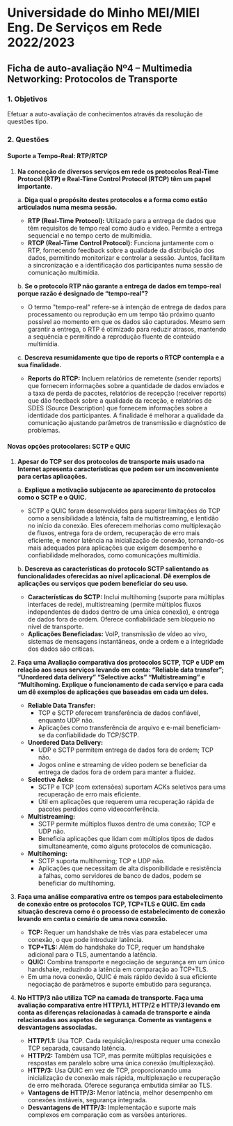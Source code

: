# Universidade do Minho MEI/MIEI Eng. De Serviços em Rede 2022/2023

## Ficha de auto-avaliação Nº4 – Multimedia Networking: Protocolos de Transporte

### 1. Objetivos

Efetuar a auto-avaliação de conhecimentos através da resolução de questões tipo.

### 2. Questões

#### Suporte a Tempo-Real: RTP/RTCP

1. **Na conceção de diversos serviços em rede os protocolos Real-Time Protocol (RTP) e Real-Time Control Protocol (RTCP) têm um papel importante.**

   a. **Diga qual o propósito destes protocolos e a forma como estão articulados numa mesma sessão.**
      - **RTP (Real-Time Protocol):** Utilizado para a entrega de dados que têm requisitos de tempo real como áudio e vídeo. Permite a entrega sequencial e no tempo certo de multimídia.
      - **RTCP (Real-Time Control Protocol):** Funciona juntamente com o RTP, fornecendo feedback sobre a qualidade da distribuição dos dados, permitindo monitorizar e controlar a sessão. Juntos, facilitam a sincronização e a identificação dos participantes numa sessão de comunicação multimídia.

   b. **Se o protocolo RTP não garante a entrega de dados em tempo-real porque razão é designado de “tempo-real”?**
      - O termo "tempo-real" refere-se à intenção de entrega de dados para processamento ou reprodução em um tempo tão próximo quanto possível ao momento em que os dados são capturados. Mesmo sem garantir a entrega, o RTP é otimizado para reduzir atrasos, mantendo a sequência e permitindo a reprodução fluente de conteúdo multimídia.

   c. **Descreva resumidamente que tipo de reports o RTCP contempla e a sua finalidade.**
      - **Reports do RTCP:** Incluem relatórios de remetente (sender reports) que fornecem informações sobre a quantidade de dados enviados e a taxa de perda de pacotes, relatórios de recepção (receiver reports) que dão feedback sobre a qualidade da receção, e relatórios de SDES (Source Description) que fornecem informações sobre a identidade dos participantes. A finalidade é melhorar a qualidade da comunicação ajustando parâmetros de transmissão e diagnóstico de problemas.

#### Novas opções protocolares: SCTP e QUIC

1. **Apesar do TCP ser dos protocolos de transporte mais usado na Internet apresenta características que podem ser um inconveniente para certas aplicações.**

   a. **Explique a motivação subjacente ao aparecimento de protocolos como o SCTP e o QUIC.**
      - SCTP e QUIC foram desenvolvidos para superar limitações do TCP como a sensibilidade a latência, falta de multistreaming, e lentidão no início da conexão. Eles oferecem melhorias como multiplexação de fluxos, entrega fora de ordem, recuperação de erro mais eficiente, e menor latência na inicialização de conexão, tornando-os mais adequados para aplicações que exigem desempenho e confiabilidade melhorados, como comunicações multimídia.

   b. **Descreva as características do protocolo SCTP salientando as funcionalidades oferecidas ao nível aplicacional. Dê exemplos de aplicações ou serviços que podem beneficiar do seu uso.**
      - **Características do SCTP:** Inclui multihoming (suporte para múltiplas interfaces de rede), multistreaming (permite múltiplos fluxos independentes de dados dentro de uma única conexão), e entrega de dados fora de ordem. Oferece confiabilidade sem bloqueio no nível de transporte.
      - **Aplicações Beneficiadas:** VoIP, transmissão de vídeo ao vivo, sistemas de mensagens instantâneas, onde a ordem e a integridade dos dados são críticas.

2. **Faça uma Avaliação comparativa dos protocolos SCTP, TCP e UDP em relação aos seus serviços levando em conta: “Reliable data transfer”; “Unordered data delivery” “Selective acks” “Multistreaming” e “Multihoming. Explique o funcionamento de cada serviço e para cada um dê exemplos de aplicações que baseadas em cada um deles.**

   - **Reliable Data Transfer:**
     - TCP e SCTP oferecem transferência de dados confiável, enquanto UDP não.
     - Aplicações como transferência de arquivo e e-mail beneficiam-se da confiabilidade do TCP/SCTP.
   - **Unordered Data Delivery:**
     - UDP e SCTP permitem entrega de dados fora de ordem; TCP não.
     - Jogos online e streaming de vídeo podem se beneficiar da entrega de dados fora de ordem para manter a fluidez.
   - **Selective Acks:**
     - SCTP e TCP (com extensões) suportam ACKs seletivos para uma recuperação de erro mais eficiente.
     - Útil em aplicações que requerem uma recuperação rápida de pacotes perdidos como videoconferência.
   - **Multistreaming:**
     - SCTP permite múltiplos fluxos dentro de uma conexão; TCP e UDP não.
     - Beneficia aplicações que lidam com múltiplos tipos de dados simultaneamente, como alguns protocolos de comunicação.
   - **Multihoming:**
     - SCTP suporta multihoming; TCP e UDP não.
     - Aplicações que necessitam de alta disponibilidade e resistência a falhas, como servidores de banco de dados, podem se beneficiar do multihoming.

3. **Faça uma análise comparativa entre os tempos para estabelecimento de conexão entre os protocolos TCP, TCP+TLS e QUIC. Em cada situação descreva como é o processo de estabelecimento de conexão levando em conta o cenário de uma nova conexão.**

   - **TCP:** Requer um handshake de três vias para estabelecer uma conexão, o que pode introduzir latência.
   - **TCP+TLS:** Além do handshake do TCP, requer um handshake adicional para o TLS, aumentando a latência.
   - **QUIC:** Combina transporte e negociação de segurança em um único handshake, reduzindo a latência em comparação ao TCP+TLS.
   - Em uma nova conexão, QUIC é mais rápido devido à sua eficiente negociação de parâmetros e suporte embutido para segurança.

4. **No HTTP/3 não utiliza TCP na camada de transporte. Faça uma avaliação comparativa entre HTTP/1.1, HTTP/2 e HTTP/3 levando em conta as diferenças relacionadas à camada de transporte e ainda relacionadas aos aspetos de segurança. Comente as vantagens e desvantagens associadas.**

   - **HTTP/1.1:** Usa TCP. Cada requisição/resposta requer uma conexão TCP separada, causando latência.
   - **HTTP/2:** Também usa TCP, mas permite múltiplas requisições e respostas em paralelo sobre uma única conexão (multiplexação).
   - **HTTP/3:** Usa QUIC em vez de TCP, proporcionando uma inicialização de conexão mais rápida, multiplexação e recuperação de erro melhorada. Oferece segurança embutida similar ao TLS.
   - **Vantagens de HTTP/3:** Menor latência, melhor desempenho em conexões instáveis, segurança integrada.
   - **Desvantagens de HTTP/3:** Implementação e suporte mais complexos em comparação com as versões anteriores.
